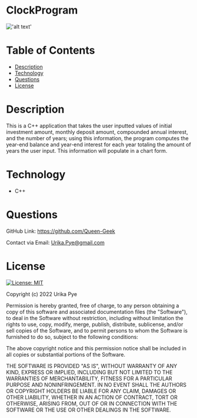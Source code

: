 # ClockProgram

!['alt text'](https://img.shields.io/badge/C%2B%2B-100%25-blue)


# Table of Contents 
  
  * [Description](#description)
  * [Technology](#technology)
  * [Questions](#questions)
  * [License](#license)

# Description
 
This is a C++ application that takes the user inputted values of initial investment amount, monthly deposit amount, compounded annual interest, and the number of years; using this information, the program computes the year-end balance and year-end interest for each year totaling the amount of years the user input. This information will populate in a chart form.

# Technology

  * C++

# Questions  

  GitHub Link: https://github.com/Queen-Geek
  
  Contact via Email: Urika.Pye@gmail.com

# License
  [![License: MIT](https://img.shields.io/badge/License-MIT-yellow.svg)](https://opensource.org/licenses/MIT)
  
  Copyright (c) 2022 Urika Pye

Permission is hereby granted, free of charge, to any person obtaining
a copy of this software and associated documentation files (the
"Software"), to deal in the Software without restriction, including
without limitation the rights to use, copy, modify, merge, publish,
distribute, sublicense, and/or sell copies of the Software, and to
permit persons to whom the Software is furnished to do so, subject to
the following conditions:

The above copyright notice and this permission notice shall be
included in all copies or substantial portions of the Software.

THE SOFTWARE IS PROVIDED "AS IS", WITHOUT WARRANTY OF ANY KIND,
EXPRESS OR IMPLIED, INCLUDING BUT NOT LIMITED TO THE WARRANTIES OF
MERCHANTABILITY, FITNESS FOR A PARTICULAR PURPOSE AND
NONINFRINGEMENT. IN NO EVENT SHALL THE AUTHORS OR COPYRIGHT HOLDERS BE
LIABLE FOR ANY CLAIM, DAMAGES OR OTHER LIABILITY, WHETHER IN AN ACTION
OF CONTRACT, TORT OR OTHERWISE, ARISING FROM, OUT OF OR IN CONNECTION
WITH THE SOFTWARE OR THE USE OR OTHER DEALINGS IN THE SOFTWARE.
